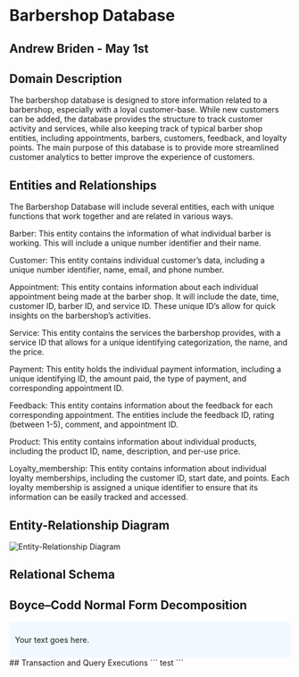 # Barbershop Database

## Andrew Briden - May 1st

## Domain Description
The barbershop database is designed to store information related to a barbershop, especially with a loyal customer-base. While new customers can be added, the database provides the structure to track customer activity and services, while also keeping track of typical barber shop entities, including appointments, barbers, customers, feedback, and loyalty points. The main purpose of this database is to provide more streamlined customer analytics to better improve the experience of customers.

## Entities and Relationships
The Barbershop Database will include several entities, each with unique functions that work together and are related in various ways.

Barber: This entity contains the information of what individual barber is working. This will include a unique number identifier and their name.

Customer: This entity contains individual customer’s data, including a unique number identifier, name, email, and phone number.

Appointment: This entity contains information about each individual appointment being made at the barber shop. It will include the date, time, customer ID, barber ID, and service ID. These unique ID’s allow for quick insights on the barbershop’s activities.

Service: This entity contains the services the barbershop provides, with a service ID that allows for a unique identifying categorization, the name, and the price.

Payment: This entity holds the individual payment information, including a unique identifying ID, the amount paid, the type of payment, and corresponding appointment ID.
		 	 	 		
Feedback: This entity contains information about the feedback for each corresponding appointment. The entities include the feedback ID, rating (between 1-5), comment, and appointment ID.

Product: This entity contains information about individual products, including the product ID, name, description, and per-use price.

Loyalty_membership: This entity contains information about individual loyalty memberships, including the customer ID, start date, and points. Each loyalty membership is assigned a unique identifier to ensure that its information can be easily tracked and accessed.

## Entity-Relationship Diagram 
![Entity-Relationship Diagram](https://github.com/andrewbriden/Barber-Shop-/blob/main/er.png)

## Relational Schema

## Boyce–Codd Normal Form Decomposition 
<div style="background-color:#f2f8ff; border-radius: 5px; padding: 10px;">
  <p>Your text goes here.</p>
</div>
## Transaction and Query Executions 
``` test ```
